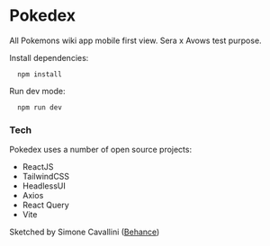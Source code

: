 # Pokedex
All Pokemons wiki app mobile first view. Sera x Avows test purpose.

Install dependencies:
```
  npm install
```

Run dev mode:
```
  npm run dev
```

### Tech
Pokedex uses a number of open source projects:

- ReactJS
- TailwindCSS
- HeadlessUI
- Axios
- React Query
- Vite

Sketched by Simone Cavallini ([Behance])

[Behance]: <https://www.behance.net/gallery/158115601/Pokedex-App-Case-Study>
